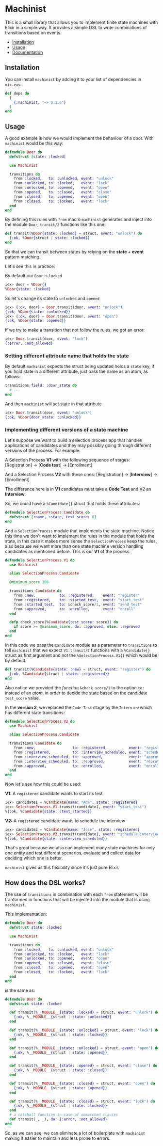 # Machinist

This  is a small library that allows you to implement finite state machines with Elixir in a simple way. It provides a simple DSL to write combinations of transitions based on events.

* [Installation](#Installation)
* [Usage](#Usage)
* [Documentation](https://hexdocs.pm/machinist)

## Installation

You can install `machinist` by adding it  to your list of dependencies in `mix.exs`:

```elixir
def deps do
  [
    {:machinist, "~> 0.1.0"}
  ]
end
```

## Usage

A good example is how we would implement the behaviour of a door. With `machinist` would be this way:

```elixir
defmodule Door do
  defstruct [state: :locked]

  use Machinist

  transitions do
    from :locked,   to: :unlocked, event: "unlock"
    from :unlocked, to: :locked,   event: "lock"
    from :unlocked, to: :opened,   event: "open"
    from :opened,   to: :closed,   event: "close"
    from :closed,   to: :opened,   event: "open"
    from :closed,   to: :locked,   event: "lock"
  end
end
```

By defining this rules with `from` macro `machinist` generates and inject into the module `Door`, `transit/2` functions like this one:

```elixir
def transit(%Door{state: :locked} = struct, event: "unlock") do
  {:ok, %Door{struct | state: :locked}}
end
```

So that we can transit between states by relying on the **state** + **event** pattern matching.

Let's see this in practice:

By default our `Door` is `locked`

```elixir
iex> door = %Door{}
%Door{state: :locked}
```

So let's change its state to `unlocked` and `opened`

```elixir
iex> {:ok, door} = Door.transit(door, event: "unlock")
{:ok, %Door{state: :unlocked}}
iex> {:ok, door} = Door.transit(door, event: "open")
{:ok, %Door{state: :opened}}
```

If we try to make a transition that not follow the rules, we got an error:

```elixir
iex> Door.transit(door, event: "lock")
{:error, :not_allowed}
```

### Setting different attribute name that holds the state

By default `machinist` expects the struct being updated holds a `state` key, if you hold state in a different attribute, just pass the name as an atom, as follows:

```elixir
transitions field: :door_state do
  # ...
end
```

And then `machinist` will set state in that attribute

```elixir
iex> Door.transit(door, event: "unlock")
{:ok, %Door{door_state: :unlocked}}
```

### Implementing different versions of a state machine

Let's suppose we want to build a selection process app that handles applications of candidates and they may possibly going through different versions of the process. For example:

A Selection Process **V1** with the following sequence of stages: [Registration] -> [**Code test**] -> [Enrollment]

And a Selection Process **V2** with these ones: [Registration] -> [**Interview**] -> [Enrollment]

The difference here is in **V1** candidates must take a **Code Test** and V2 an **Interview**.

So, we could have a `%Candidate{}` struct that holds these attributes:

```elixir
defmodule SelectionProcess.Candidate do
  defstruct [:name, :state, test_score: 0]
end
```

And a `SelectionProcess` module that implements the state machine. Notice this time we don't want to implement the rules in the module that holds the state, in this case it makes more sense the `SelectionProcess` keep the rules, also because we want more than one state machine version handling candidates as mentioned before. This is our **V1** of the process:

```elixir
defmodule SelectionProcess.V1 do
  use Machinist

  alias SelectionProcess.Candidate

  @minimum_score 100

  transitions Candidate do
    from :new,           to: :registered,    event: "register"
    from :registered,    to: :started_test,  event: "start_test"
    from :started_test,  to: &check_score/1, event: "send_test"
    from :approved,      to: :enrolled,      event: "enroll"
  end

  defp check_score(%Candidate{test_score: score}) do
    if score >= @minimum_score, do: :approved, else: :reproved
  end
end
```

In this code we pass the `Candidate` module as a parameter to `transitions` to tell `machinist` that we expect `V1.transit/2` functions with a `%Candidate{}` struct as first argument and not the `%SelectionProcess.V1{}` which would be by default.

```elixir
def transit(%Candidate{state: :new} = struct, event: "register") do
  {:ok, %Candidate{struct | state: :registered}}
end
```

Also notice we provided the *function* `&check_score/1` to the option `to:` instead of an *atom*, in order to decide the state based on the candidate `test_score` value.

In the **version 2**, we replaced the `Code Test` stage by the `Interview` which has different state transitions:

```elixir
defmodule SelectionProcess.V2 do
  use Machinist

  alias SelectionProcess.Candidate

  transitions Candidate do
    from :new,                 to: :registered,          event: "register"
    from :registered,          to: :interview_scheduled, event: "schedule_interview"
    from :interview_scheduled, to: :approved,            event: "approve_interview"
    from :interview_scheduled, to: :repproved,           event: "reprove_interview"
    from :approved,            to: :enrolled,            event: "enroll"
  end
end
```

Now let's see how this could be used:

**V1:** A `registered` candidate wants to start its test.

```elixir
iex> candidate1 = %Candidate{name: "Ada", state: :registered}
iex> SelectionProcess.V1.transit(candidate1, event: "start_test")
%{:ok, %Candidate{state: :test_started}}
```

**V2:** A `registered` candidate wants to schedule the interview

```elixir
iex> candidate2 = %Candidate{name: "Jose", state: :registered}
iex> SelectionProcess.V2.transit(candidate1, event: "schedule_interview")
%{:ok, %Candidate{state: :interview_scheduled}}
```

That's great because we also can implement many state machines for only one entity and test different scenarios, evaluate and collect data for deciding which one is better.

`machinist` gives us this flexibility since it's just pure Elixir.

## How does the DSL works?

The use of `transitions` in combination with each `from` statement will be tranformed in functions that will be injected into the module that is using `machinist`.

This implementation:

```elixir
defmodule Door do
  defstruct state: :locked

  use Machinist

  transitions do
    from :locked,   to: :unlocked, event: "unlock"
    from :unlocked, to: :locked,   event: "lock"
    from :unlocked, to: :opened,   event: "open"
    from :opened,   to: :closed,   event: "close"
    from :closed,   to: :opened,   event: "open"
    from :closed,   to: :locked,   event: "lock"
  end
end
```

is the same as:

```elixir
defmodule Door do
  defstruct state: :locked

  def transit(%__MODULE__{state: :locked} = struct, event: "unlock") do
    {:ok, %__MODULE__{struct | state: :unlocked}}
  end

  def transit(%__MODULE__{state: :unlocked} = struct, event: "lock") do
    {:ok, %__MODULE__{struct | state: :locked}}
  end

  def transit(%__MODULE__{state: :unlocked} = struct, event: "open") do
    {:ok, %__MODULE__{struct | state: :opened}}
  end

  def transit(%__MODULE__{state: :opened} = struct, event: "close") do
    {:ok, %__MODULE__{struct | state: :closed}}
  end

  def transit(%__MODULE__{state: :closed} = struct, event: "open") do
    {:ok, %__MODULE__{struct | state: :opened}}
  end

  def transit(%__MODULE__{state: :closed} = struct, event: "lock") do
    {:ok, %__MODULE__{struct | state: :locked}}
  end
  # a catchall function in case of unmatched clauses
  def transit(_, _), do: {:error, :not_allowed}
end
```

So, as we can see, we can eliminate a lot of boilerplate with `machinist` making it easier to maintain and less prone to errors.
